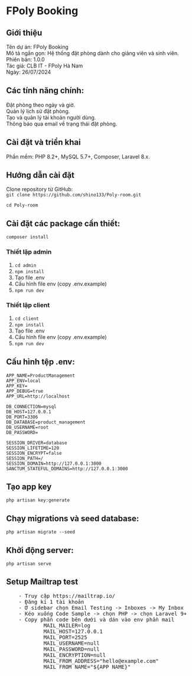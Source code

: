 # FPoly Booking

## Giới thiệu  
Tên dự án: FPoly Booking  
Mô tả ngắn gọn: Hệ thống đặt phòng dành cho giảng viên và sinh viên.  
Phiên bản: 1.0.0  
Tác giả: CLB IT - FPoly Hà Nam  
Ngày: 26/07/2024

## Các tính năng chính:
Đặt phòng theo ngày và giờ.  
Quản lý lịch sử đặt phòng.  
Tạo và quản lý tài khoản người dùng.  
Thông báo qua email về trạng thái đặt phòng.  

## Cài đặt và triển khai  
Phần mềm: PHP 8.2+, MySQL 5.7+, Composer, Laravel 8.x.

## Hướng dẫn cài đặt
Clone repository từ GitHub:  
`git clone https://github.com/shino133/Poly-room.git`

`cd Poly-room`

## Cài đặt các package cần thiết:
`composer install`

### Thiết lập admin
1. `cd admin`  
2. `npm install`  
3. Tạo file .env  
4. Cấu hình file env (copy .env.example)  
5. `npm run dev`  

### Thiết lập client
1. `cd client`  
2. `npm install`  
3. Tạo file .env  
4. Cấu hình file env (copy .env.example)  
5. `npm run dev`  

## Cấu hình tệp .env:
```
APP_NAME=ProductManagement
APP_ENV=local
APP_KEY=
APP_DEBUG=true
APP_URL=http://localhost

DB_CONNECTION=mysql
DB_HOST=127.0.0.1
DB_PORT=3306
DB_DATABASE=product_management
DB_USERNAME=root
DB_PASSWORD=

SESSION_DRIVER=database
SESSION_LIFETIME=120
SESSION_ENCRYPT=false
SESSION_PATH=/
SESSION_DOMAIN=http://127.0.0.1:3000
SANCTUM_STATEFUL_DOMAINS=http://127.0.0.1:3000
```
## Tạo app key 
`php artisan key:generate`

## Chạy migrations và seed database:
`php artisan migrate --seed`

## Khởi động server:
`php artisan serve`

## Setup Mailtrap test  
<pre>
    - Truy cập https://mailtrap.io/
    - Đăng kí 1 tài khoản
    - Ở sidebar chọn Email Testing -> Inboxes -> My Inbox
    - Kéo xuống Code Sample -> chọn PHP -> chọn Laravel 9+
    - Copy phần code bên dưới và dán vào env phần mail
            MAIL_MAILER=log
            MAIL_HOST=127.0.0.1
            MAIL_PORT=2525
            MAIL_USERNAME=null
            MAIL_PASSWORD=null
            MAIL_ENCRYPTION=null
            MAIL_FROM_ADDRESS="hello@example.com"
            MAIL_FROM_NAME="${APP_NAME}"
</pre>
